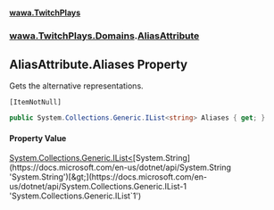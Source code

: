 #### [wawa.TwitchPlays](index.md 'index')
### [wawa.TwitchPlays.Domains](wawa.TwitchPlays.Domains.md 'wawa.TwitchPlays.Domains').[AliasAttribute](AliasAttribute.md 'wawa.TwitchPlays.Domains.AliasAttribute')

## AliasAttribute.Aliases Property

Gets the alternative representations.<p/>`[ItemNotNull]`

```csharp
public System.Collections.Generic.IList<string> Aliases { get; }
```

#### Property Value
[System.Collections.Generic.IList&lt;](https://docs.microsoft.com/en-us/dotnet/api/System.Collections.Generic.IList-1 'System.Collections.Generic.IList`1')[System.String](https://docs.microsoft.com/en-us/dotnet/api/System.String 'System.String')[&gt;](https://docs.microsoft.com/en-us/dotnet/api/System.Collections.Generic.IList-1 'System.Collections.Generic.IList`1')